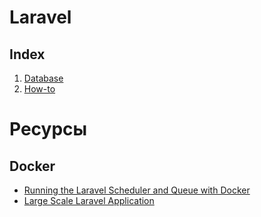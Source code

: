 # Laravel

## Index

1. [Database](database.md)
2. [How-to](howto.md)

# Ресурсы

## Docker
* [Running the Laravel Scheduler and Queue with Docker](https://laravel-news.com/laravel-scheduler-queue-docker)
* [Large Scale Laravel Application](https://medium.com/@munza/large-scale-laravel-application-9d52c3d38e51)